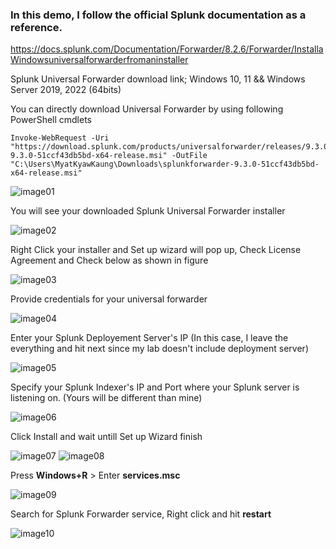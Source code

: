 ### In this demo, I follow the official Splunk documentation as a reference. 
https://docs.splunk.com/Documentation/Forwarder/8.2.6/Forwarder/InstallaWindowsuniversalforwarderfromaninstaller

Splunk Universal Forwarder download link;
Windows 10, 11  && Windows Server 2019, 2022 (64bits)

You can directly download Universal Forwarder by using following PowerShell cmdlets
```
Invoke-WebRequest -Uri "https://download.splunk.com/products/universalforwarder/releases/9.3.0/windows/splunkforwarder-9.3.0-51ccf43db5bd-x64-release.msi" -OutFile "C:\Users\MyatKyawKaung\Downloads\splunkforwarder-9.3.0-51ccf43db5bd-x64-release.msi"
```
![image01](https://github.com/user-attachments/assets/5fb3088f-6d63-4a27-84fd-b2c0360782e3)

You will see your downloaded Splunk Universal Forwarder installer

![image02](https://github.com/user-attachments/assets/8cdde7c0-2de8-44d7-a4e8-2ec99f743b78)

Right Click your installer and Set up wizard will pop up, Check License Agreement and Check below as shown in figure

![image03](https://github.com/user-attachments/assets/2f092d65-4daa-44e9-ab54-a07b512511c1)

Provide credentials for your universal forwarder

![image04](https://github.com/user-attachments/assets/dc3e1803-7f92-4dd7-9e26-a73860a34946)

Enter your Splunk Deployement Server's IP (In this case, I leave the everything and hit next since my lab doesn't include deployment server)

![image05](https://github.com/user-attachments/assets/1974aa0a-ce97-470e-a493-09c8285f8d9d)

Specify your Splunk Indexer's IP and Port where your Splunk server is listening on. (Yours will be different than mine)

![image06](https://github.com/user-attachments/assets/3be34bc9-87ec-4dd1-8fb8-7738733f8e61)

Click Install and wait untill Set up Wizard finish

![image07](https://github.com/user-attachments/assets/84e41758-0d8e-4374-b6b0-9e7b481ca7a5)
![image08](https://github.com/user-attachments/assets/5776c0d4-b849-49ba-b5da-5952dd20f59e)

Press **Windows+R** > Enter **services.msc**

![image09](https://github.com/user-attachments/assets/e82b54c3-f9a9-4f39-a4e1-4f6350f5dd18)

Search for Splunk Forwarder service, Right click and hit **restart**

![image10](https://github.com/user-attachments/assets/af3b040a-c10b-454d-aefe-2254ef8f47db)



